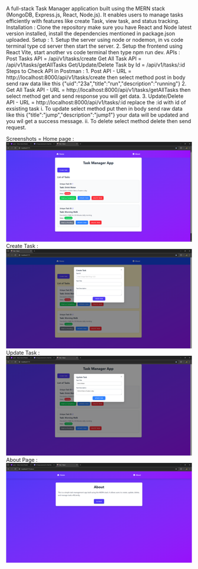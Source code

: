 A full-stack Task Manager application built using the MERN stack (MongoDB, Express.js, React, Node.js). It enables users to manage tasks efficiently with features like create Task, view task, and status tracking.
Installation : Clone the repository make sure you have React and Node latest version installed, install the dependencies mentioned in package.json uploaded.
Setup : 1. Setup the server using node or nodemon, in vs code terminal type cd server then start the server.
        2. Setup the frontend using React Vite, start another vs code terminal then type npm run dev.
APIs : Post Tasks API = /api/v1/tasks/create
       Get All Task API = /api/v1/tasks/getAllTasks
       Get/Update/Delete Task by Id = /api/v1/tasks/:id
Steps to Check API in Postman :
       1. Post API - URL = http://localhost:8000/api/v1/tasks/create 
          then select method post in body send raw data like this {"uid":"23a","title":"run","description":"running"}
       2. Get All Task API - URL = http://localhost:8000/api/v1/tasks/getAllTasks
          then select method get and send response you will get data.
        3. Update/Delete API - URL = http://localhost:8000/api/v1/tasks/:id
            replace the :id with id of exsisting task
            i. To update select method put then in body send raw data like this {"title":"jump","description":"jump1"} your data will be updated and you wil get a success message.
            ii. To delete select method delete then send request.
            
Screenshots = Home page : ![Alt text](screenshots/screenshot1.png) 
              Create Task : ![Alt text](screenshots/screenshot2.png)
              Update Task :  ![Alt text](screenshots/screenshot3.png)
              About Page :  ![Alt text](screenshots/screenshot4.png)
